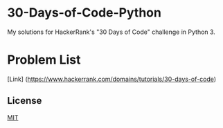 # 30-Days-of-Code-Python

My solutions for HackerRank's "30 Days of Code" challenge in Python 3.

# Problem List
[Link] (https://www.hackerrank.com/domains/tutorials/30-days-of-code)

## License
[MIT](https://choosealicense.com/licenses/mit/)